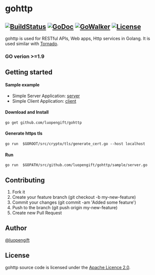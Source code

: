 # gohttp
[![BuildStatus](https://travis-ci.org/luopengift/gohttp.svg?branch=master)](https://travis-ci.org/luopengift/gohttp)
[![GoDoc](https://godoc.org/github.com/luopengift/gohttp?status.svg)](https://godoc.org/github.com/luopengift/gohttp)
[![GoWalker](https://gowalker.org/api/v1/badge)](https://gowalker.org/github.com/luopengift/gohttp)
[![License](https://img.shields.io/badge/LICENSE-Apache2.0-ff69b4.svg)](http://www.apache.org/licenses/LICENSE-2.0.html)
---

gohttp is used for RESTful APIs, Web apps, Http services in Golang.
It is used similar with [Tornado](http://www.tornadoweb.org).

### GO verion >=1.9

## Getting started

#### Sample example

* Simple Server Application: [server](https://github.com/luopengift/gohttp/blob/master/example/server/main.go)
* Simple Client Application: [client](https://github.com/luopengift/gohttp/blob/master/example/client/main.go)

#### Download and Install
```
go get github.com/luopengift/gohttp
```

#### Generate https tls
```
go run  $GOROOT/src/crypto/tls/generate_cert.go --host localhost
```
#### Run
```
go run  $GOPATH/src/github.com/luopengift/gohttp/sample/server.go
```

## Contributing

1. Fork it
2. Create your feature branch (git checkout -b my-new-feature)
3. Commit your changes (git commit -am 'Added some feature')
4. Push to the branch (git push origin my-new-feature)
5. Create new Pull Request

## Author
[@luopengift](luopengift@foxmail.com)

## License

gohttp source code is licensed under the [Apache Licence 2.0](http://www.apache.org/licenses/LICENSE-2.0.html).

